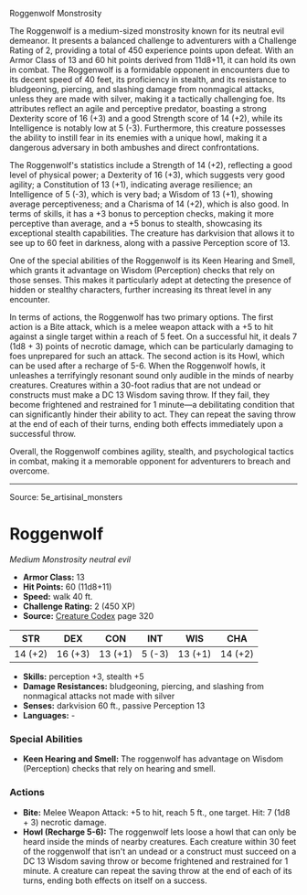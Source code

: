 <MonsterName/>Roggenwolf</MonsterName>
<CreatureType/>Monstrosity</CreatureType>

<summary>The Roggenwolf is a medium-sized monstrosity known for its neutral evil demeanor. It presents a balanced challenge to adventurers with a Challenge Rating of 2, providing a total of 450 experience points upon defeat. With an Armor Class of 13 and 60 hit points derived from 11d8+11, it can hold its own in combat. The Roggenwolf is a formidable opponent in encounters due to its decent speed of 40 feet, its proficiency in stealth, and its resistance to bludgeoning, piercing, and slashing damage from nonmagical attacks, unless they are made with silver, making it a tactically challenging foe. Its attributes reflect an agile and perceptive predator, boasting a strong Dexterity score of 16 (+3) and a good Strength score of 14 (+2), while its Intelligence is notably low at 5 (-3). Furthermore, this creature possesses the ability to instill fear in its enemies with a unique howl, making it a dangerous adversary in both ambushes and direct confrontations.</summary>

<detail>

The Roggenwolf's statistics include a Strength of 14 (+2), reflecting a good level of physical power; a Dexterity of 16 (+3), which suggests very good agility; a Constitution of 13 (+1), indicating average resilience; an Intelligence of 5 (-3), which is very bad; a Wisdom of 13 (+1), showing average perceptiveness; and a Charisma of 14 (+2), which is also good. In terms of skills, it has a +3 bonus to perception checks, making it more perceptive than average, and a +5 bonus to stealth, showcasing its exceptional stealth capabilities. The creature has darkvision that allows it to see up to 60 feet in darkness, along with a passive Perception score of 13.

One of the special abilities of the Roggenwolf is its Keen Hearing and Smell, which grants it advantage on Wisdom (Perception) checks that rely on those senses. This makes it particularly adept at detecting the presence of hidden or stealthy characters, further increasing its threat level in any encounter.

In terms of actions, the Roggenwolf has two primary options. The first action is a Bite attack, which is a melee weapon attack with a +5 to hit against a single target within a reach of 5 feet. On a successful hit, it deals 7 (1d8 + 3) points of necrotic damage, which can be particularly damaging to foes unprepared for such an attack. The second action is its Howl, which can be used after a recharge of 5-6. When the Roggenwolf howls, it unleashes a terrifyingly resonant sound only audible in the minds of nearby creatures. Creatures within a 30-foot radius that are not undead or constructs must make a DC 13 Wisdom saving throw. If they fail, they become frightened and restrained for 1 minute—a debilitating condition that can significantly hinder their ability to act. They can repeat the saving throw at the end of each of their turns, ending both effects immediately upon a successful throw.

Overall, the Roggenwolf combines agility, stealth, and psychological tactics in combat, making it a memorable opponent for adventurers to breach and overcome.</detail>



---

Source: 5e_artisinal_monsters

# Roggenwolf

*Medium* *Monstrosity* *neutral evil*

- **Armor Class:** 13
- **Hit Points:** 60 (11d8+11)
- **Speed:** walk 40 ft.
- **Challenge Rating:** 2 (450 XP)
- **Source:** [Creature Codex](https://koboldpress.com/kpstore/product/creature-codex-for-5th-edition-dnd) page 320

| STR | DEX | CON | INT | WIS | CHA |
| --- | --- | --- | --- | --- | --- |
| 14 (+2) | 16 (+3) | 13 (+1) | 5 (-3) | 13 (+1) | 14 (+2) |

- **Skills:** perception +3, stealth +5
- **Damage Resistances:** bludgeoning, piercing, and slashing from nonmagical attacks not made with silver
- **Senses:** darkvision 60 ft., passive Perception 13
- **Languages:** -

### Special Abilities

- **Keen Hearing and Smell:** The roggenwolf has advantage on Wisdom (Perception) checks that rely on hearing and smell.

### Actions

- **Bite:** Melee Weapon Attack: +5 to hit, reach 5 ft., one target. Hit: 7 (1d8 + 3) necrotic damage.
- **Howl (Recharge 5-6):** The roggenwolf lets loose a howl that can only be heard inside the minds of nearby creatures. Each creature within 30 feet of the roggenwolf that isn't an undead or a construct must succeed on a DC 13 Wisdom saving throw or become frightened and restrained for 1 minute. A creature can repeat the saving throw at the end of each of its turns, ending both effects on itself on a success.




